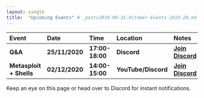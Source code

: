 ```yaml
---
layout: single
title:  "Upcoming Events" # _posts2019-09-31-October-Events-2019-20.md 
---
```

| Event | Date | Time | Location | Notes
|:-----------------|:----------|:-----------|:-----------|:-----------|
| __Q&A__ | __25/11/2020__ | __17:00-18:00__ | __Discord__ | __[Join Discord](https://discordapp.com/invite/p6qGd3D)__ |
| __Metasploit + Shells__ | __02/12/2020__ | __14:00-15:00__ | __YouTube/Discord__ | __[Join Discord](https://discordapp.com/invite/p6qGd3D)__ |

Keep an eye on this page or head over to Discord for instant notifications.
